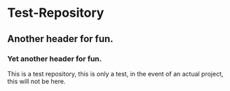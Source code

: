 # Test-Repository
## Another header for fun.
### Yet another header for fun.

This is a test repository, this is only a test, in the event of an actual project,
this will not be here.
